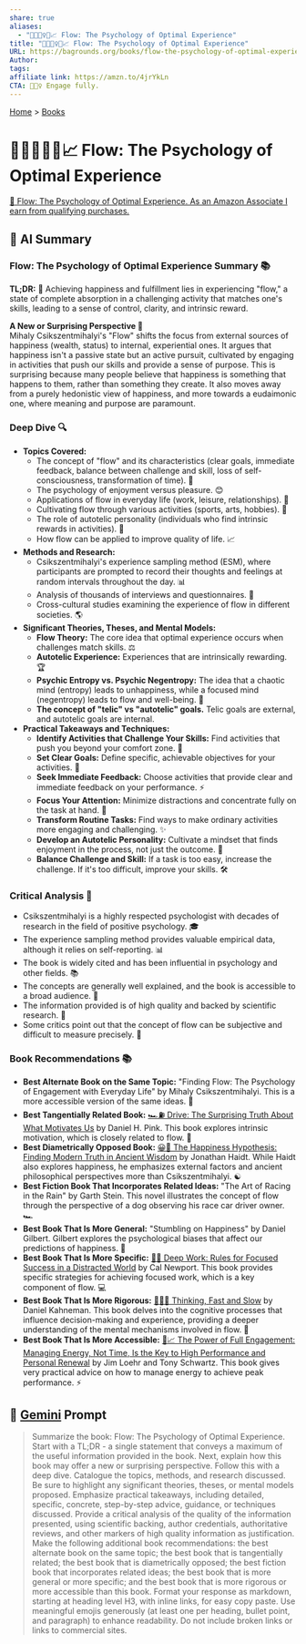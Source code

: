 ```yaml
---
share: true
aliases:
  - "🌊🧘🏼‍♀️🧠📈 Flow: The Psychology of Optimal Experience"
title: "🌊🧘🏼‍♀️🧠📈 Flow: The Psychology of Optimal Experience"
URL: https://bagrounds.org/books/flow-the-psychology-of-optimal-experience
Author:
tags:
affiliate link: https://amzn.to/4jrYkLn
CTA: 🧘🏼‍♀️ Engage fully.
---
```

[Home](../index.md) > [Books](./index.md)  
# 🌊🧘🏼‍♀️🧠📈 Flow: The Psychology of Optimal Experience  
[🛒 Flow: The Psychology of Optimal Experience. As an Amazon Associate I earn from qualifying purchases.](https://amzn.to/4jrYkLn)  
  
## 🤖 AI Summary  
### Flow: The Psychology of Optimal Experience Summary 📚  
**TL;DR:** 🌟 Achieving happiness and fulfillment lies in experiencing "flow," a state of complete absorption in a challenging activity that matches one's skills, leading to a sense of control, clarity, and intrinsic reward.  
  
**A New or Surprising Perspective 🤯**  
Mihaly Csikszentmihalyi's "Flow" shifts the focus from external sources of happiness (wealth, status) to internal, experiential ones. It argues that happiness isn't a passive state but an active pursuit, cultivated by engaging in activities that push our skills and provide a sense of purpose. This is surprising because many people believe that happiness is something that happens to them, rather than something they create. It also moves away from a purely hedonistic view of happiness, and more towards a eudaimonic one, where meaning and purpose are paramount.  
  
### Deep Dive 🔍  
* **Topics Covered:**  
    * The concept of "flow" and its characteristics (clear goals, immediate feedback, balance between challenge and skill, loss of self-consciousness, transformation of time). 🎯  
    * The psychology of enjoyment versus pleasure. 😊  
    * Applications of flow in everyday life (work, leisure, relationships). 💼  
    * Cultivating flow through various activities (sports, arts, hobbies). 🎨  
    * The role of autotelic personality (individuals who find intrinsic rewards in activities). 🧘  
    * How flow can be applied to improve quality of life. 📈  
* **Methods and Research:**  
    * Csikszentmihalyi's experience sampling method (ESM), where participants are prompted to record their thoughts and feelings at random intervals throughout the day. 📊  
    * Analysis of thousands of interviews and questionnaires. 📝  
    * Cross-cultural studies examining the experience of flow in different societies. 🌎  
* **Significant Theories, Theses, and Mental Models:**  
    * **Flow Theory:** The core idea that optimal experience occurs when challenges match skills. ⚖️  
    * **Autotelic Experience:** Experiences that are intrinsically rewarding. 🏆  
    * **Psychic Entropy vs. Psychic Negentropy:** The idea that a chaotic mind (entropy) leads to unhappiness, while a focused mind (negentropy) leads to flow and well-being. 🧠  
    * **The concept of "telic" vs "autotelic" goals.** Telic goals are external, and autotelic goals are internal.  
* **Practical Takeaways and Techniques:**  
    * **Identify Activities that Challenge Your Skills:** Find activities that push you beyond your comfort zone. 🧗  
    * **Set Clear Goals:** Define specific, achievable objectives for your activities. 🎯  
    * **Seek Immediate Feedback:** Choose activities that provide clear and immediate feedback on your performance. ⚡  
    * **Focus Your Attention:** Minimize distractions and concentrate fully on the task at hand. 🧘  
    * **Transform Routine Tasks:** Find ways to make ordinary activities more engaging and challenging. ✨  
    * **Develop an Autotelic Personality:** Cultivate a mindset that finds enjoyment in the process, not just the outcome. 🌱  
    * **Balance Challenge and Skill:** If a task is too easy, increase the challenge. If it's too difficult, improve your skills. 🛠️  
  
### Critical Analysis 🧐  
* Csikszentmihalyi is a highly respected psychologist with decades of research in the field of positive psychology. 🎓  
* The experience sampling method provides valuable empirical data, although it relies on self-reporting. 📊  
* The book is widely cited and has been influential in psychology and other fields. 📚  
* The concepts are generally well explained, and the book is accessible to a broad audience. 📖  
* The information provided is of high quality and backed by scientific research. 🧪  
* Some critics point out that the concept of flow can be subjective and difficult to measure precisely. 📏  
  
### Book Recommendations 📚  
* **Best Alternate Book on the Same Topic:** "Finding Flow: The Psychology of Engagement with Everyday Life" by Mihaly Csikszentmihalyi. This is a more accessible version of the same ideas. 🔄  
* **Best Tangentially Related Book:** [🏎️⛽ Drive: The Surprising Truth About What Motivates Us](./drive-the-surprising-truth-about-what-motivates-us.md) by Daniel H. Pink. This book explores intrinsic motivation, which is closely related to flow. 🚗  
* **Best Diametrically Opposed Book:** [😀📜 The Happiness Hypothesis: Finding Modern Truth in Ancient Wisdom](./the-happiness-hypothesis-finding-modern-truth-in-ancient-wisdom.md) by Jonathan Haidt. While Haidt also explores happiness, he emphasizes external factors and ancient philosophical perspectives more than Csikszentmihalyi. ☯️  
* **Best Fiction Book That Incorporates Related Ideas:** "The Art of Racing in the Rain" by Garth Stein. This novel illustrates the concept of flow through the perspective of a dog observing his race car driver owner. 🏎️  
* **Best Book That Is More General:** "Stumbling on Happiness" by Daniel Gilbert. Gilbert explores the psychological biases that affect our predictions of happiness. 🧠  
* **Best Book That Is More Specific:** [🤿💼 Deep Work: Rules for Focused Success in a Distracted World](./deep-work.md) by Cal Newport. This book provides specific strategies for achieving focused work, which is a key component of flow. 💻  
* **Best Book That Is More Rigorous:** [🤔🐇🐢 Thinking, Fast and Slow](./thinking-fast-and-slow.md) by Daniel Kahneman. This book delves into the cognitive processes that influence decision-making and experience, providing a deeper understanding of the mental mechanisms involved in flow. 🧠  
* **Best Book That Is More Accessible:** [🔋📈 The Power of Full Engagement: Managing Energy, Not Time, Is the Key to High Performance and Personal Renewal](./the-power-of-full-engagement-managing-energy-not-time-is-the-key-to-high-performance-and-personal-renewal.md) by Jim Loehr and Tony Schwartz. This book gives very practical advice on how to manage energy to achieve peak performance. ⚡  
  
## 💬 [Gemini](https://gemini.google.com) Prompt  
> Summarize the book: Flow: The Psychology of Optimal Experience. Start with a TL;DR - a single statement that conveys a maximum of the useful information provided in the book. Next, explain how this book may offer a new or surprising perspective. Follow this with a deep dive. Catalogue the topics, methods, and research discussed. Be sure to highlight any significant theories, theses, or mental models proposed. Emphasize practical takeaways, including detailed, specific, concrete, step-by-step advice, guidance, or techniques discussed. Provide a critical analysis of the quality of the information presented, using scientific backing, author credentials, authoritative reviews, and other markers of high quality information as justification. Make the following additional book recommendations: the best alternate book on the same topic; the best book that is tangentially related; the best book that is diametrically opposed; the best fiction book that incorporates related ideas; the best book that is more general or more specific; and the best book that is more rigorous or more accessible than this book. Format your response as markdown, starting at heading level H3, with inline links, for easy copy paste. Use meaningful emojis generously (at least one per heading, bullet point, and paragraph) to enhance readability. Do not include broken links or links to commercial sites.